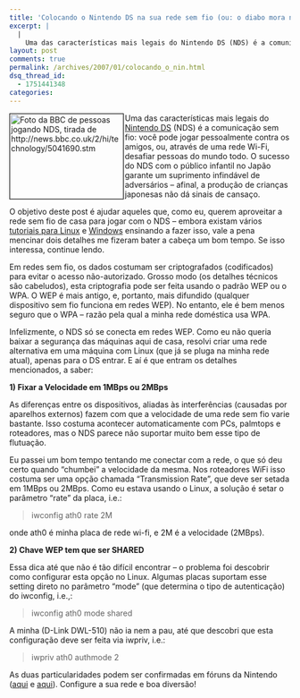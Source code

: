 ```yaml
---
title: 'Colocando o Nintendo DS na sua rede sem fio (ou: o diabo mora nos detalhes)'
excerpt: |
  |
    Uma das características mais legais do Nintendo DS (NDS) é a comunicação sem fio: você pode jogar pessoalmente contra os amigos, ou, através de uma rede Wi-Fi, desafiar pessoas do mundo todo. O sucesso do NDS com o público infantil...
layout: post
comments: true
permalink: /archives/2007/01/colocando_o_nin.html
dsq_thread_id:
  - 1751441348
categories:
---
```

<img title="Foto da BBC de pessoas jogando NDS, tirada de http://news.bbc.co.uk/2/hi/technology/5041690.stm" src="//chester.me/archives/img/ds_pessoas_bbc.jpg" width="203" height="152" border="1" align="left" style="margin-right:2px" />Uma das características mais legais do [Nintendo DS][1] (NDS) é a comunicação sem fio: você pode jogar pessoalmente contra os amigos, ou, através de uma rede Wi-Fi, desafiar pessoas do mundo todo. O sucesso do NDS com o público infantil no Japão garante um suprimento infindável de adversários &#8211; afinal, a produção de crianças japonesas não dá sinais de cansaço.

O objetivo deste post é ajudar aqueles que, como eu, querem aproveitar a rede sem fio de casa para jogar com o NDS &#8211; embora existam vários [tutoriais para Linux][2] e [Windows][3] ensinando a fazer isso, vale a pena mencinar dois detalhes me fizeram bater a cabeça um bom tempo. Se isso interessa, continue lendo.

Em redes sem fio, os dados costumam ser criptografados (codificados) para evitar o acesso não-autorizado. Grosso modo (os detalhes técnicos são cabeludos), esta criptografia pode ser feita usando o padrão WEP ou o WPA. O WEP é mais antigo, e, portanto, mais difundido (qualquer dispositivo sem fio funciona em redes WEP). No entanto, ele é bem menos seguro que o WPA &#8211; razão pela qual a minha rede doméstica usa WPA.

Infelizmente, o NDS só se conecta em redes WEP. Como eu não queria baixar a segurança das máquinas aqui de casa, resolvi criar uma rede alternativa em uma máquina com Linux (que já se pluga na minha rede atual), apenas para o DS entrar. E aí é que entram os detalhes mencionados, a saber:

**1) Fixar a Velocidade em 1MBps ou 2MBps**

As diferenças entre os dispositivos, aliadas às interferências (causadas por aparelhos externos) fazem com que a velocidade de uma rede sem fio varie bastante. Isso costuma acontecer automaticamente com PCs, palmtops e roteadores, mas o NDS parece não suportar muito bem esse tipo de flutuação.

Eu passei um bom tempo tentando me conectar com a rede, o que só deu certo quando &#8220;chumbei&#8221; a velocidade da mesma. Nos roteadores WiFi isso costuma ser uma opção chamada &#8220;Transmission Rate&#8221;, que deve ser setada em 1MBps ou 2MBps. Como eu estava usando o Linux, a solução é setar o parâmetro &#8220;rate&#8221; da placa, i.e.:

> iwconfig ath0 rate 2M

onde ath0 é minha placa de rede wi-fi, e 2M é a velocidade (2MBps).

**2) Chave WEP tem que ser SHARED**

Essa dica até que não é tão difícil encontrar &#8211; o problema foi descobrir como configurar esta opção no Linux. Algumas placas suportam esse setting direto no parâmetro &#8220;mode&#8221; (que determina o tipo de autenticação) do iwconfig, i.e.,:

> iwconfig ath0 mode shared

A minha (D-Link DWL-510) não ia nem a pau, até que descobri que esta configuração deve ser feita via iwpriv, i.e.:

> iwpriv ath0 authmode 2

As duas particularidades podem ser confirmadas em fóruns da Nintendo ([aqui][4] e [aqui][5]). Configure a sua rede e boa diversão!

 [1]: http://www.nintendo.com/channel/ds
 [2]: http://www.slackware-brasil.com.br/web_site/artigos/artigo_completo.php?aid=3561
 [3]: http://www.techzonept.com/archive/index.php/t-100378.html
 [4]: http://forums.nintendo.com/nintendo/board/message?board.id=tech_questions_wifi&#038;message.id=29078#M29078
 [5]: http://forums.nintendo.com/nintendo/board/message?board.id=tech_questions_wifi&#038;message.id=38921#M38921
